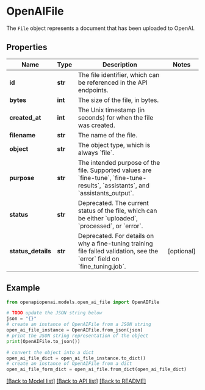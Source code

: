 # OpenAIFile

The `File` object represents a document that has been uploaded to OpenAI.

## Properties

Name | Type | Description | Notes
------------ | ------------- | ------------- | -------------
**id** | **str** | The file identifier, which can be referenced in the API endpoints. | 
**bytes** | **int** | The size of the file, in bytes. | 
**created_at** | **int** | The Unix timestamp (in seconds) for when the file was created. | 
**filename** | **str** | The name of the file. | 
**object** | **str** | The object type, which is always &#x60;file&#x60;. | 
**purpose** | **str** | The intended purpose of the file. Supported values are &#x60;fine-tune&#x60;, &#x60;fine-tune-results&#x60;, &#x60;assistants&#x60;, and &#x60;assistants_output&#x60;. | 
**status** | **str** | Deprecated. The current status of the file, which can be either &#x60;uploaded&#x60;, &#x60;processed&#x60;, or &#x60;error&#x60;. | 
**status_details** | **str** | Deprecated. For details on why a fine-tuning training file failed validation, see the &#x60;error&#x60; field on &#x60;fine_tuning.job&#x60;. | [optional] 

## Example

```python
from openapiopenai.models.open_ai_file import OpenAIFile

# TODO update the JSON string below
json = "{}"
# create an instance of OpenAIFile from a JSON string
open_ai_file_instance = OpenAIFile.from_json(json)
# print the JSON string representation of the object
print(OpenAIFile.to_json())

# convert the object into a dict
open_ai_file_dict = open_ai_file_instance.to_dict()
# create an instance of OpenAIFile from a dict
open_ai_file_form_dict = open_ai_file.from_dict(open_ai_file_dict)
```
[[Back to Model list]](../README.md#documentation-for-models) [[Back to API list]](../README.md#documentation-for-api-endpoints) [[Back to README]](../README.md)


